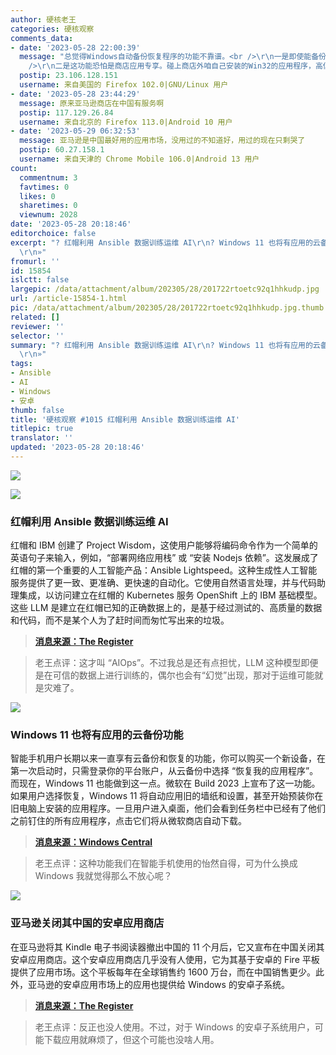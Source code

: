```yaml
---
author: 硬核老王
categories: 硬核观察
comments_data:
- date: '2023-05-28 22:00:39'
  message: "总觉得Windows自动备份恢复程序的功能不靠谱。<br />\r\n一是即使能备份程序本体，也不一定能保证备份数据，对用户来说往往后者更重要。<br
    />\r\n二是这功能恐怕是商店应用专享。碰上商店外咱自己安装的Win32的应用程序，高低会趴窝。<br />\r\n<br />\r\n多说一句，有些品牌的安卓手机，云备份也是不能保证数据一同备份的，顶多只给你备份安装包。"
  postip: 23.106.128.151
  username: 来自美国的 Firefox 102.0|GNU/Linux 用户
- date: '2023-05-28 23:44:29'
  message: 原来亚马逊商店在中国有服务啊
  postip: 117.129.26.84
  username: 来自北京的 Firefox 113.0|Android 10 用户
- date: '2023-05-29 06:32:53'
  message: 亚马逊是中国最好用的应用市场，没用过的不知道好，用过的现在只剩哭了
  postip: 60.27.158.1
  username: 来自天津的 Chrome Mobile 106.0|Android 13 用户
count:
  commentnum: 3
  favtimes: 0
  likes: 0
  sharetimes: 0
  viewnum: 2028
date: '2023-05-28 20:18:46'
editorchoice: false
excerpt: "? 红帽利用 Ansible 数据训练运维 AI\r\n? Windows 11 也将有应用的云备份功能\r\n? 亚马逊关闭其中国的安卓应用商店\r\n»
  \r\n»"
fromurl: ''
id: 15854
islctt: false
largepic: /data/attachment/album/202305/28/201722rtoetc92q1hhkudp.jpg
url: /article-15854-1.html
pic: /data/attachment/album/202305/28/201722rtoetc92q1hhkudp.jpg.thumb.jpg
related: []
reviewer: ''
selector: ''
summary: "? 红帽利用 Ansible 数据训练运维 AI\r\n? Windows 11 也将有应用的云备份功能\r\n? 亚马逊关闭其中国的安卓应用商店\r\n»
  \r\n»"
tags:
- Ansible
- AI
- Windows
- 安卓
thumb: false
title: '硬核观察 #1015 红帽利用 Ansible 数据训练运维 AI'
titlepic: true
translator: ''
updated: '2023-05-28 20:18:46'
---
```


![](/data/attachment/album/202305/28/201722rtoetc92q1hhkudp.jpg)


![](/data/attachment/album/202305/28/201740kl94gdziksifzd47.jpg)


### 红帽利用 Ansible 数据训练运维 AI


红帽和 IBM 创建了 Project Wisdom，这使用户能够将编码命令作为一个简单的英语句子来输入，例如，“部署网络应用栈” 或 “安装 Nodejs 依赖”。这发展成了红帽的第一个重要的人工智能产品：Ansible Lightspeed。这种生成性人工智能服务提供了更一致、更准确、更快速的自动化。它使用自然语言处理，并与代码助理集成，以访问建立在红帽的 Kubernetes 服务 OpenShift 上的 IBM 基础模型。这些 LLM 是建立在红帽已知的正确数据上的，是基于经过测试的、高质量的数据和代码，而不是某个人为了赶时间而匆忙写出来的垃圾。



> 
> **[消息来源：The Register](https://www.theregister.com/2023/05/26/red_hat_ai/)**
> 
> 
> 



> 
> 老王点评：这才叫 “AIOps”。不过我总是还有点担忧，LLM 这种模型即便是在可信的数据上进行训练的，偶尔也会有“幻觉”出现，那对于运维可能就是灾难了。
> 
> 
> 


![](/data/attachment/album/202305/28/201755ickemvwwedwdkydw.jpg)


### Windows 11 也将有应用的云备份功能


智能手机用户长期以来一直享有云备份和恢复的功能，你可以购买一个新设备，在第一次启动时，只需登录你的平台账户，从云备份中选择 “恢复我的应用程序”。而现在，Windows 11 也能做到这一点。微软在 Build 2023 上宣布了这一功能。如果用户选择恢复，Windows 11 将自动应用旧的墙纸和设置，甚至开始预装你在旧电脑上安装的应用程序。一旦用户进入桌面，他们会看到任务栏中已经有了他们之前钉住的所有应用程序，点击它们将从微软商店自动下载。



> 
> **[消息来源：Windows Central](https://www.windowscentral.com/software-apps/windows-11/windows-11-is-finally-getting-a-cloud-powered-backup-and-restore-featur)**
> 
> 
> 



> 
> 老王点评：这种功能我们在智能手机使用的怡然自得，可为什么换成 Windows 我就觉得那么不放心呢？
> 
> 
> 


![](/data/attachment/album/202305/28/201813jfm582z8ohmox8w2.jpg)


### 亚马逊关闭其中国的安卓应用商店


在亚马逊将其 Kindle 电子书阅读器撤出中国的 11 个月后，它又宣布在中国关闭其安卓应用商店。这个安卓应用商店几乎没有人使用，它为其基于安卓的 Fire 平板提供了应用市场。这个平板每年在全球销售约 1600 万台，而在中国销售更少。此外，亚马逊的安卓应用市场上的应用也提供给 Windows 的安卓子系统。



> 
> **[消息来源：The Register](https://www.theregister.com/2023/05/25/amazon_appstore_china_closes/)**
> 
> 
> 



> 
> 老王点评：反正也没人使用。不过，对于 Windows 的安卓子系统用户，可能下载应用就麻烦了，但这个可能也没啥人用。
> 
> 
>